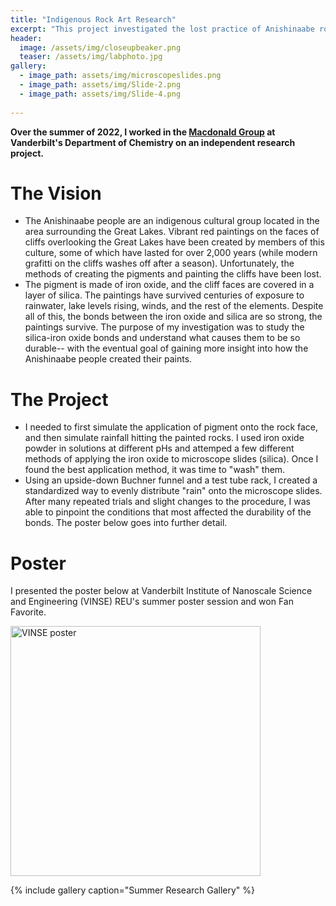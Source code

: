 ```yaml
---
title: "Indigenous Rock Art Research"
excerpt: "This project investigated the lost practice of Anishinaabe rock paintings through the lens of chemistry."
header:
  image: /assets/img/closeupbeaker.png
  teaser: /assets/img/labphoto.jpg
gallery:
  - image_path: assets/img/microscopeslides.png
  - image_path: assets/img/Slide-2.png
  - image_path: assets/img/Slide-4.png
   
---
```


**Over the summer of 2022, I worked in the [Macdonald Group](https://www.vanderbilt.edu/AnS/chemistry/groups/macdonald/index.html) at Vanderbilt's Department of Chemistry on an independent research project.**

# The Vision

* The Anishinaabe people are an indigenous cultural group located in the area surrounding the Great Lakes. Vibrant red paintings on the faces of cliffs overlooking the Great Lakes have been created by members of this culture, some of which have lasted for over 2,000 years (while modern grafitti on the cliffs washes off after a season). Unfortunately, the methods of creating the pigments and painting the cliffs have been lost.
* The pigment is made of iron oxide, and the cliff faces are covered in a layer of silica. The paintings have survived centuries of exposure to rainwater, lake levels rising, winds, and the rest of the elements. Despite all of this, the bonds between the iron oxide and silica are so strong, the paintings survive. The purpose of my investigation was to study the silica-iron oxide bonds and understand what causes them to be so durable-- with the eventual goal of gaining more insight into how the Anishinaabe people created their paints.

# The Project

* I needed to first simulate the application of pigment onto the rock face, and then simulate rainfall hitting the painted rocks. I used iron oxide powder in solutions at different pHs and attemped a few different methods of applying the iron oxide to microscope slides (silica). Once I found the best application method, it was time to "wash" them.
* Using an upside-down Buchner funnel and a test tube rack, I created a standardized way to evenly distribute "rain" onto the microscope slides. After many repeated trials and slight changes to the procedure, I was able to pinpoint the conditions that most affected the durability of the bonds. The poster below goes into further detail.

# Poster
I presented the poster below at Vanderbilt Institute of Nanoscale Science and Engineering (VINSE) REU's summer poster session and won Fan Favorite.

<img src="assets/img/SimanVINSEPosterFinal.pdf" alt="VINSE poster" style="width:400px;"/>

{% include gallery caption="Summer Research Gallery" %}
